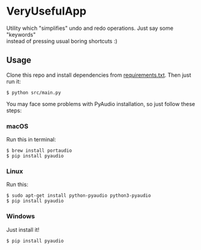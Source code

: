 # VeryUsefulApp

Utility which "simplifies" undo and redo operations. Just say some "keywords"<br> 
instead of pressing usual boring shortcuts :)

## Usage
Clone this repo and install dependencies from [requirements.txt](https://github.com/EugeneTheDev/VeryUsefulApp/blob/master/requirements.txt). 
Then just run it:
```
$ python src/main.py
```
You may face some problems with PyAudio installation, so just follow these steps:

### macOS
Run this in terminal:
```
$ brew install portaudio
$ pip install pyaudio
```

### Linux
Run this:
```
$ sudo apt-get install python-pyaudio python3-pyaudio
$ pip install pyaudio
```

### Windows
Just install it!
```
$ pip install pyaudio
```
